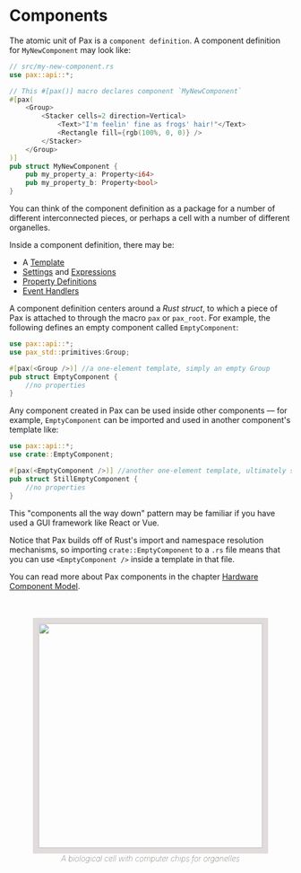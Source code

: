 # Components

The atomic unit of Pax is a `component definition`. A component definition for `MyNewComponent` may look like:

```rust
// src/my-new-component.rs
use pax::api::*;

// This #[pax()] macro declares component `MyNewComponent`
#[pax(
    <Group>
        <Stacker cells=2 direction=Vertical>
            <Text>"I'm feelin' fine as frogs' hair!"</Text>
            <Rectangle fill={rgb(100%, 0, 0)} />
        </Stacker>
    </Group>
)]     
pub struct MyNewComponent {
    pub my_property_a: Property<i64>
    pub my_property_b: Property<bool>
}
```


You can think of the component definition as a package for a number of different interconnected pieces, or perhaps a cell with a number of different organelles.  


Inside a component definition, there may be:

 - A [Template](./start-key-concepts-templates.md)
 - [Settings](./start-key-concepts-properties-settings.md) and [Expressions](./start-key-concepts-expressions.md)
 - [Property Definitions](./start-key-concepts-properties-settings.md)
 - [Event Handlers](./start-key-concepts-event-handlers.md)

A component definition centers around a _Rust struct_, to which a piece of Pax is attached to through the macro `pax` or `pax_root`.  For example, the following defines an empty component called `EmptyComponent`:

```rust
use pax::api::*;
use pax_std::primitives:Group;

#[pax(<Group />)] //a one-element template, simply an empty Group
pub struct EmptyComponent {
    //no properties
}
```

Any component created in Pax can be used inside other components — for example, `EmptyComponent` can be imported and used in another component's template like:

```rust
use pax::api::*;
use crate::EmptyComponent;

#[pax(<EmptyComponent />)] //another one-element template, ultimately still not rendering anything
pub struct StillEmptyComponent {
    //no properties
}
```

This "components all the way down" pattern may be familiar if you have used a GUI framework like React or Vue.

Notice that Pax builds off of Rust's import and namespace resolution mechanisms, so importing `crate::EmptyComponent` to a `.rs` file means that you can use `<EmptyComponent />` inside a template in that file.

<!-- TODO: document stand-alone .pax files without Rust: ".html" use-case -->
You can read more about Pax components in the chapter [Hardware Component Model](./reference-hardware-component-model.md).
<br />
<br />
<br />


<div style="text-align: center; font-style: italic; font-weight: 100;">
    <img style="width: 400px; border: 10px solid rgb(224,220,219);" src="./DALL·E a biological cell with computer chips for organelles.png" />
    <br />
    A biological cell with computer chips for organelles
    <br />
    <br />
</div>
